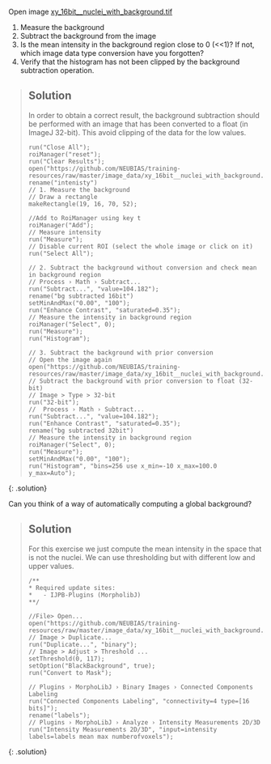 Open image 
[xy_16bit__nuclei_with_background.tif](https://github.com/NEUBIAS/training-resources/raw/master/image_data/xy_16bit__nuclei_with_background.tif)
1. Measure the background 
2. Subtract the background from the image 
3. Is the mean intensity in the background region close to 0 (<<1)? If not, which image data type conversion have you forgotten?
3. Verify that the histogram has not been clipped by the background subtraction operation.

> ## Solution
> In order to obtain a correct result, the background subtraction should be performed with an image that 
> has been converted to a float (in ImageJ 32-bit). This avoid clipping of the data for the low values. 
>
> ```
> run("Close All");
> roiManager("reset");
> run("Clear Results");
> open("https://github.com/NEUBIAS/training-resources/raw/master/image_data/xy_16bit__nuclei_with_background.tif");
> rename("intenisty")
> // 1. Measure the background
> // Draw a rectangle 
> makeRectangle(19, 16, 70, 52);
>
> //Add to RoiManager using key t
> roiManager("Add");
> // Measure intensity
> run("Measure");
> // Disable current ROI (select the whole image or click on it)
> run("Select All");
>
> // 2. Subtract the background without conversion and check mean in background region
> // Process › Math › Subtract...
> run("Subtract...", "value=104.182");
> rename("bg subtracted 16bit")
> setMinAndMax("0.00", "100");
> run("Enhance Contrast", "saturated=0.35");
> // Measure the intensity in background region
> roiManager("Select", 0);
> run("Measure");
> run("Histogram");
> 
> // 3. Subtract the background with prior conversion
> // Open the image again
> open("https://github.com/NEUBIAS/training-resources/raw/master/image_data/xy_16bit__nuclei_with_background.tif");
> // Subtract the background with prior conversion to float (32-bit)
> // Image > Type > 32-bit
> run("32-bit");
> //  Process › Math › Subtract...
> run("Subtract...", "value=104.182");
> run("Enhance Contrast", "saturated=0.35");
> rename("bg subtracted 32bit")
> // Measure the intensity in background region
> roiManager("Select", 0);
> run("Measure");
> setMinAndMax("0.00", "100");
> run("Histogram", "bins=256 use x_min=-10 x_max=100.0 y_max=Auto");
> ```
{: .solution}


Can you think of a way of automatically computing a global background?  
> ## Solution
> For this exercise we just compute the mean intensity in the space that is not the nuclei.  We can use
> thresholding but with different low and upper values. 
>
> ```
> /**
> * Required update sites: 
> *   - IJPB-Plugins (MorpholibJ)
> **/
>
> //File> Open...
> open("https://github.com/NEUBIAS/training-resources/raw/master/image_data/xy_16bit__nuclei_with_background.tif")
> // Image > Duplicate...
> run("Duplicate...", "binary");
> // Image > Adjust > Threshold ...
> setThreshold(0, 117);
> setOption("BlackBackground", true);
> run("Convert to Mask");
>
> // Plugins › MorphoLibJ › Binary Images › Connected Components Labeling
> run("Connected Components Labeling", "connectivity=4 type=[16 bits]");
> rename("labels");
> // Plugins › MorphoLibJ › Analyze › Intensity Measurements 2D/3D
> run("Intensity Measurements 2D/3D", "input=intensity labels=labels mean max numberofvoxels");
> ```
{: .solution}
